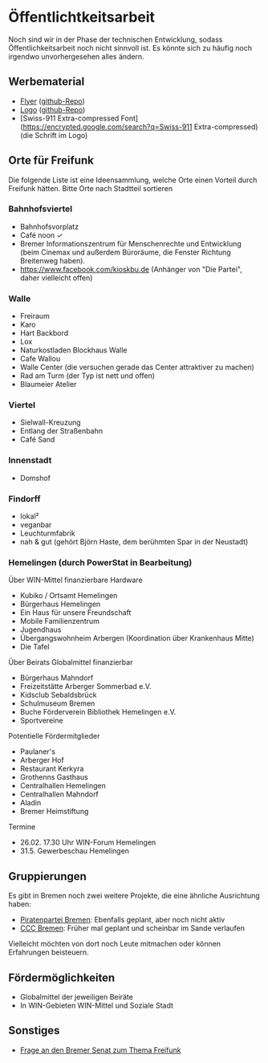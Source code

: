 # Öffentlichtkeitsarbeit
Noch sind wir in der Phase der technischen Entwicklung, sodass Öffentlichkeitsarbeit noch nicht sinnvoll ist. Es könnte sich zu häufig noch irgendwo unvorhergesehen alles ändern.

## Werbematerial

* [Flyer](https://github.com/FreifunkBremen/flyer/blob/gh-pages/Flyer.pdf?raw=true) ([github-Repo](https://github.com/FreifunkBremen/flyer/))
* [Logo](http://bremen.freifunk.net/images/logo/logo.svg) ([github-Repo](https://github.com/FreifunkBremen/logo/))
* [Swiss-911 Extra-compressed Font](https://encrypted.google.com/search?q=Swiss-911 Extra-compressed) (die Schrift im Logo)

## Orte für Freifunk

Die folgende Liste ist eine Ideensammlung, welche Orte einen Vorteil durch Freifunk hätten. Bitte Orte nach Stadtteil sortieren

### Bahnhofsviertel

* Bahnhofsvorplatz
* Café noon &#10003;
* Bremer Informationszentrum
für Menschenrechte und Entwicklung (beim Cinemax und außerdem Büroräume, die Fenster Richtung Breitenweg haben).
* https://www.facebook.com/kioskbu.de (Anhänger von "Die Partei", daher vielleicht offen)

### Walle

* Freiraum
* Karo
* Hart Backbord
* Lox
* Naturkostladen Blockhaus Walle
* Cafe Wallou
* Walle Center (die versuchen gerade das Center attraktiver zu machen)
* Rad am Turm (der Typ ist nett und offen)
* Blaumeier Atelier

### Viertel

* Sielwall-Kreuzung
* Entlang der Straßenbahn
* Café Sand

### Innenstadt

* Domshof

### Findorff

* lokal²
* veganbar
* Leuchturmfabrik
* nah & gut (gehört Björn Haste, dem berühmten Spar in der Neustadt)

### Hemelingen (durch PowerStat in Bearbeitung)

Über WIN-Mittel finanzierbare Hardware

* Kubiko / Ortsamt Hemelingen
* Bürgerhaus Hemelingen
* Ein Haus für unsere Freundschaft
* Mobile Familienzentrum
* Jugendhaus
* Übergangswohnheim Arbergen (Koordination über Krankenhaus Mitte)
* Die Tafel

Über Beirats Globalmittel finanzierbar

* Bürgerhaus Mahndorf
* Freizeitstätte Arberger Sommerbad e.V.
* Kidsclub Sebaldsbrück
* Schulmuseum Bremen
* Buche Förderverein Bibliothek Hemelingen e.V.
* Sportvereine

Potentielle Fördermitglieder

* Paulaner's
* Arberger Hof
* Restaurant Kerkyra
* Grothenns Gasthaus
* Centralhallen Hemelingen
* Centralhallen Mahndorf
* Aladin
* Bremer Heimstiftung

Termine

* 26.02. 17.30 Uhr WIN-Forum Hemelingen
* 31.5. Gewerbeschau Hemelingen

## Gruppierungen

Es gibt in Bremen noch zwei weitere Projekte, die eine ähnliche Ausrichtung haben:

* [Piratenpartei Bremen](http://piraten-hb.de/mitmachen/projekte/piratenfreifunk/): Ebenfalls geplant, aber noch nicht aktiv
* [CCC Bremen](http://www.ccchb.de/wiki/Freifunk): Früher mal geplant und scheinbar im Sande verlaufen

Vielleicht möchten von dort noch Leute mitmachen oder können Erfahrungen beisteuern.

## Fördermöglichkeiten

* Globalmittel der jeweiligen Beiräte
* In WIN-Gebieten WIN-Mittel und Soziale Stadt

## Sonstiges

* [Frage an den Bremer Senat zum Thema Freifunk](http://www.rhhb.de/2013/02/freifunk/)
